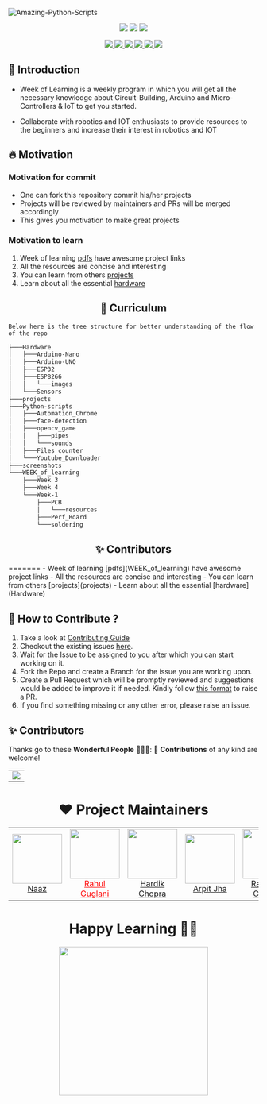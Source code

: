 ![Amazing-Python-Scripts](https://socialify.git.ci/IoT-Buzz/IoT/image?font=KoHo&forks=1&issues=1&language=1&logo=https%3A%2F%2Fi.pinimg.com%2Foriginals%2F33%2F4e%2F06%2F334e063ae9f247704b37549b4b0f47d1.png&owner=1&&pattern=Circuit%20Board&pulls=1&stargazers=1&theme=Light)

<p align = "center">
  <img src = "https://forthebadge.com/images/badges/built-by-developers.svg" />
  <img src = "https://forthebadge.com/images/badges/built-with-love.svg" />
  <img src = "https://forthebadge.com/images/badges/built-with-swag.svg" />
</p>

<p align = "center">
  <a href = "https://github.com/IoT-Buzz/IoT/issues">
    <img src = "https://img.shields.io/github/issues/IoT-Buzz/IoT.svg" />
  </a>
  <a href = "https://github.com/IoT-Buzz/IoT/issues?q=is%3Aissue+is%3Aclosed">
    <img src = "https://img.shields.io/github/issues-closed/IoT-Buzz/IoT.svg" />
  </a>
  <a href = "https://github.com/IoT-Buzz/IoT/pulls">
    <img src = "https://img.shields.io/github/issues-pr/IoT-Buzz/IoT.svg" />
  </a>
  <a href = "https://github.com/IoT-Buzz/IoT/pulls?q=is%3Apr+is%3Aclosed">
    <img src = "https://img.shields.io/github/issues-pr-closed/IoT-Buzz/IoT.svg" />
  </a>
  <a href = "">
    <img src = "https://img.shields.io/github/repo-size/IoT-Buzz/IoT?color=yellow" />
  </a>
  <a href = "">
    <img src = "https://img.shields.io/tokei/lines/github/IoT-Buzz/IoT?color=red&label=Lines%20of%20Code" />
  </a>
</p>

## 📑 Introduction 
- Week of Learning is a weekly program in which you will get all the necessary knowledge
about Circuit-Building, Arduino and Micro-Controllers & IoT to get you started. 

- Collaborate with robotics and IOT enthusiasts to provide resources to the beginners and increase their interest in robotics and IOT

## 🔥 Motivation

### Motivation for commit
- One can fork this repository commit his/her projects
- Projects will be reviewed by maintainers and PRs will be merged accordingly
- This gives you motivation to make great projects

### Motivation to learn
1. Week of learning [pdfs](WEEK_of_learning) have awesome project links
2. All the resources are concise and interesting
3. You can learn from others [projects](projects)
4. Learn about all the essential [hardware](Hardware)


<h2 align=center> 📝 Curriculum </h2>  

```
Below here is the tree structure for better understanding of the flow of the repo
```

```bash
├───Hardware
│   ├───Arduino-Nano
│   ├───Arduino-UNO
│   ├───ESP32
│   ├───ESP8266
│   │   └───images
│   └───Sensors
├───projects
├───Python-scripts
│   ├───Automation_Chrome
│   ├───face-detection
│   ├───opencv_game
│   │   ├───pipes
│   │   └───sounds
│   ├───Files_counter
│   └───Youtube_Downloader
├───screenshots
└───WEEK_of_learning
    ├───Week 3
    ├───Week 4
    └───Week-1
        ├───PCB
        │   └───resources
        ├───Perf_Board
        └───soldering
```

<h2 align=center> ✨ Contributors </h2>
=======
- Week of learning [pdfs](WEEK_of_learning) have awesome project links
- All the resources are concise and interesting
- You can learn from others [projects](projects)
- Learn about all the essential [hardware](Hardware)

## 🤖 How to Contribute ?

1. Take a look at [Contributing Guide](CONTRIBUTING.md)
2. Checkout the existing issues [here](https://github.com/IoT-Buzz/IoT/issues). 
3. Wait for the Issue to be assigned to you after which you can start working on it. 
4. Fork the Repo and create a Branch for the issue you are working upon.
5. Create a Pull Request which will be promptly reviewed and suggestions would be added to improve it if needed. Kindly follow [this format](assets/pr_template.md) to raise a PR.
6. If you find something missing or any other error, please raise an issue.

## ✨ Contributors

Thanks go to these **Wonderful People** 👨🏻‍💻:      🚀 **Contributions** of any kind are welcome! 

<table>
	<tr>
		<td>
			<a href="https://github.com/IoT-Buzz/IoT/graphs/contributors">
  <img src="https://contrib.rocks/image?repo=IoT-Buzz/IoT" />
</a>
		</td>
	</tr>
</table>

<p align = "center"><h1  align = "center"> ❤️ Project Maintainers </h1> </p>
<table align = "center">
<tr>
<td align="center"><a href="https://github.com/naazkakria"><img src="https://avatars.githubusercontent.com/u/65398335?v=4" width=100px height=100px /></a></br> 
	<a href = "https://www.linkedin.com/in/naaz-kakria-b63a30193/" ">Naaz</a>
</td>

<td align="center" ><a href="https://github.com/rahulguglani"><img src="https://avatars.githubusercontent.com/u/60490438?v=4" width=100px height=100px /></a></br> 	<a href = "https://www.linkedin.com/in/rahul-guglani-7b4a86145/" style="color:red;">Rahul Guglani</a>
</td>

<td align="center"><a href="https://media-exp1.licdn.com/dms/image/C4E03AQEGDfGMmc8mcA/profile-displayphoto-shrink_200_200/0/1626307820445?e=1637798400&v=beta&t=mFjEd8ebXVCanv74eaZJT8tFVg3BACtoxHgUcLaZrWw"><img src="https://media-exp1.licdn.com/dms/image/C4E03AQEGDfGMmc8mcA/profile-displayphoto-shrink_200_200/0/1626307820445?e=1637798400&v=beta&t=mFjEd8ebXVCanv74eaZJT8tFVg3BACtoxHgUcLaZrWw" width=100px height=100px /></a></br> 
<a href = "https://www.linkedin.com/in/hardik-chopra-62b6771a8/">Hardik Chopra</a>
</td>

<td align="center"><a href="https://github.com/Arpit-Jha"><img src="https://avatars.githubusercontent.com/u/77734479?v=4" width=100px height=100px /></a></br> 
		<a href = "https://www.linkedin.com/in/arpitjha/">Arpit Jha</a>
</td>

<td align="center"><a href="https://github.com/ravinder-chadha"><img src="https://media-exp1.licdn.com/dms/image/C4D03AQHKfjUDh1vpFQ/profile-displayphoto-shrink_200_200/0/1621690181721?e=1637798400&v=beta&t=VvNCwcYWusJ-LzOirZ7aHfbhXrdHskgJdW_aj-lB_pY" width=100px height=100px /></a></br> 
	<a href = "https://www.linkedin.com/in/ravinder-chadha/">Ravinder Chadha</a>
</td>
</tr>
</table>


<h1 align=center>Happy Learning 👨‍💻 </h1>

<p align="center">
	<img src="assets/robo.gif?raw=true" width="300px"/>
</p>
